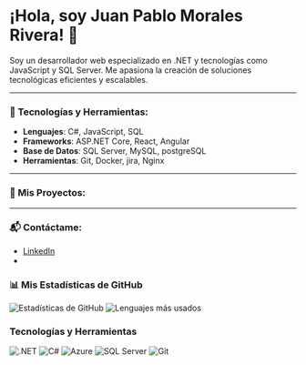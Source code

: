 # ¡Hola, soy Juan Pablo Morales Rivera! 👋

Soy un desarrollador web especializado en .NET y tecnologías como JavaScript y SQL Server. Me apasiona la creación de soluciones tecnológicas eficientes y escalables.

---

### 🔧 Tecnologías y Herramientas:
- **Lenguajes**: C#, JavaScript, SQL
- **Frameworks**: ASP.NET Core, React, Angular
- **Base de Datos**: SQL Server, MySQL, postgreSQL
- **Herramientas**: Git, Docker, jira, Nginx

---

### 📂 Mis Proyectos:

---

### 📬 Contáctame:
- [LinkedIn](https://linkedin.com/in/juanpablo362)
- [Correo]: juanpablomoralesrivera5@gmail.com

### 📊 Mis Estadísticas de GitHub
![Estadísticas de GitHub](https://github-readme-stats.vercel.app/api?username=tuusuario&show_icons=true&theme=radical)
![Lenguajes más usados](https://github-readme-stats.vercel.app/api/top-langs/?username=tuusuario&layout=compact&theme=radical)

### Tecnologías y Herramientas
![.NET](https://img.shields.io/badge/.NET-5C2D91?style=for-the-badge&logo=.net&logoColor=white)
![C#](https://img.shields.io/badge/C%23-239120?style=for-the-badge&logo=c-sharp&logoColor=white)
![Azure](https://img.shields.io/badge/Azure-0089D6?style=for-the-badge&logo=microsoft-azure&logoColor=white)
![SQL Server](https://img.shields.io/badge/SQL%20Server-CC2927?style=for-the-badge&logo=microsoft-sql-server&logoColor=white)
![Git](https://img.shields.io/badge/Git-F05032?style=for-the-badge&logo=git&logoColor=white)
